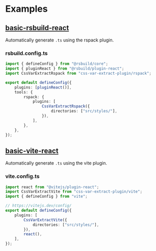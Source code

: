 # Examples

## [basic-rsbuild-react](basic-vite-react)

Automatically generate `.ts` using the rspack plugin.

### rsbuild.config.ts

```ts
import { defineConfig } from "@rsbuild/core";
import { pluginReact } from "@rsbuild/plugin-react";
import CssVarExtractRspack from "css-var-extract-plugin/rspack";

export default defineConfig({
    plugins: [pluginReact()],
    tools: {
        rspack: {
            plugins: [
                CssVarExtractRspack({
                    directories: ["src/styles/"],
                }),
            ],
        },
    },
});
```

## [basic-vite-react](basic-vite-react)

Automatically generate `.ts` using the vite plugin.

### vite.config.ts

```ts
import react from "@vitejs/plugin-react";
import CssVarExtractVite from "css-var-extract-plugin/vite";
import { defineConfig } from "vite";

// https://vitejs.dev/config/
export default defineConfig({
    plugins: [
        CssVarExtractVite({
            directories: ["src/styles/"],
        }),
        react(),
    ],
});
```
